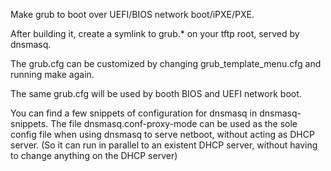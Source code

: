 Make grub to boot over UEFI/BIOS network boot/iPXE/PXE. 

After building it, create a symlink to grub.* on your tftp root, served by dnsmasq.

The grub.cfg can be customized by changing grub_template_menu.cfg and running make again.

The same grub.cfg will be used by booth BIOS and UEFI network boot.

You can find a few snippets of configuration for dnsmasq in dnsmasq-snippets. The file dnsmasq.conf-proxy-mode can be used as the sole config file when using dnsmasq to serve netboot, without acting as DHCP server. (So it can run in parallel to an existent DHCP server, without having to change anything on the DHCP server)
